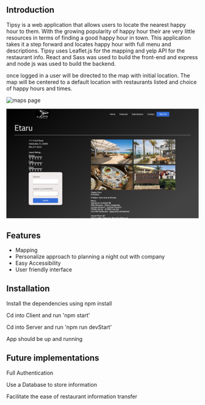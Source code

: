## Introduction

Tipsy is a web application that allows users to locate the nearest happy hour to them. With the growing popularity of happy hour their are very little resources in terms of finding a good happy hour in town. This application takes it a step forward and locates happy hour with full menu and descriptions. Tipsy uses Leaflet.js for the mapping and yelp API for the restaurant info. React and Sass was used to build the front-end and express and node js was used to build the backend.

once logged in a user will be directed to the map with initial location. The map will be centered to a default location with restaurants listed and choice of happy hours and times.


![maps page](/src/assets/images/screenshot.png)


![featured page](/src/assets/images/screenshot2.png)

## Features

- Mapping
- Personalize approach to planning a night out with company
- Easy Accessibility
- User friendly interface

## Installation

Install the dependencies using npm install

Cd into Client and run 'npm start'

Cd into Server and run 'npm run devStart'

App should be up and running

## Future implementations
 
Full Authentication

Use a Database to store information

Facilitate the ease of restaurant information transfer
